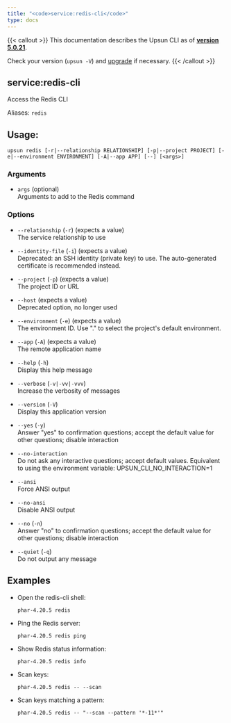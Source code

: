 ```yaml
---
title: "<code>service:redis-cli</code>"
type: docs
---
```


{{< callout >}}
  This documentation describes the Upsun CLI as of **[version 5.0.21](https://github.com/platformsh/cli/releases/tag/5.0.21)**.
  
  Check your version (`upsun -V`) and [upgrade](/cli/#upgrade-the-cli) if necessary.
{{< /callout >}}

service:redis-cli
-----------------
Access the Redis CLI

Aliases: `redis`

## Usage:

```
upsun redis [-r|--relationship RELATIONSHIP] [-p|--project PROJECT] [-e|--environment ENVIRONMENT] [-A|--app APP] [--] [<args>]
```

### Arguments

* `args` (optional)  
  Arguments to add to the Redis command

### Options

* `--relationship` (`-r`) (expects a value)  
  The service relationship to use

* `--identity-file` (`-i`) (expects a value)  
  Deprecated: an SSH identity (private key) to use. The auto-generated certificate is recommended instead.

* `--project` (`-p`) (expects a value)  
  The project ID or URL

* `--host` (expects a value)  
  Deprecated option, no longer used

* `--environment` (`-e`) (expects a value)  
  The environment ID. Use "." to select the project's default environment.

* `--app` (`-A`) (expects a value)  
  The remote application name

* `--help` (`-h`)  
  Display this help message

* `--verbose` (`-v|-vv|-vvv`)  
  Increase the verbosity of messages

* `--version` (`-V`)  
  Display this application version

* `--yes` (`-y`)  
  Answer "yes" to confirmation questions; accept the default value for other questions; disable interaction

* `--no-interaction`  
  Do not ask any interactive questions; accept default values. Equivalent to using the environment variable: UPSUN_CLI_NO_INTERACTION=1

* `--ansi`  
  Force ANSI output

* `--no-ansi`  
  Disable ANSI output

* `--no` (`-n`)  
  Answer "no" to confirmation questions; accept the default value for other questions; disable interaction

* `--quiet` (`-q`)  
  Do not output any message

## Examples

* Open the redis-cli shell:  
  ```
  phar-4.20.5 redis 
  ```

* Ping the Redis server:  
  ```
  phar-4.20.5 redis ping
  ```

* Show Redis status information:  
  ```
  phar-4.20.5 redis info
  ```

* Scan keys:  
  ```
  phar-4.20.5 redis -- --scan
  ```

* Scan keys matching a pattern:  
  ```
  phar-4.20.5 redis -- "--scan --pattern '*-11*'"
  ```


